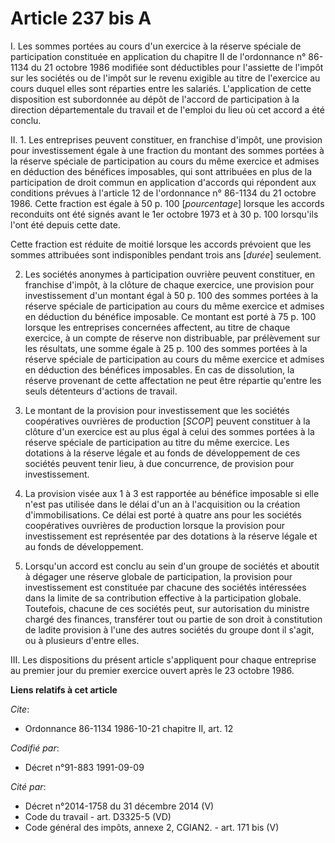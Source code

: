 # Article 237 bis A

I. Les sommes portées au cours d'un exercice à la réserve spéciale de participation constituée en application du chapitre II
de l'ordonnance n° 86-1134 du 21 octobre 1986 modifiée sont déductibles pour l'assiette de l'impôt sur les sociétés ou de
l'impôt sur le revenu exigible au titre de l'exercice au cours duquel elles sont réparties entre les salariés. L'application
de cette disposition est subordonnée au dépôt de l'accord de participation à la direction départementale du travail et de
l'emploi du lieu où cet accord a été conclu.

II. 1. Les entreprises peuvent constituer, en franchise d'impôt, une provision pour investissement égale à une fraction du
montant des sommes portées à la réserve spéciale de participation au cours du même exercice et admises en déduction des
bénéfices imposables, qui sont attribuées en plus de la participation de droit commun en application d'accords qui répondent
aux conditions prévues à l'article 12 de l'ordonnance n° 86-1134 du 21 octobre 1986. Cette fraction est égale à 50 p. 100
[*pourcentage*] lorsque les accords reconduits ont été signés avant le 1er octobre 1973 et à 30 p. 100 lorsqu'ils l'ont été
depuis cette date.

Cette fraction est réduite de moitié lorsque les accords prévoient que les sommes attribuées sont indisponibles pendant trois
ans [*durée*] seulement.

2. Les sociétés anonymes à participation ouvrière peuvent constituer, en franchise d'impôt, à la clôture de chaque exercice,
une provision pour investissement d'un montant égal à 50 p. 100 des sommes portées à la réserve spéciale de participation au
cours du même exercice et admises en déduction du bénéfice imposable. Ce montant est porté à 75 p. 100 lorsque les
entreprises concernées affectent, au titre de chaque exercice, à un compte de réserve non distribuable, par prélèvement sur
les résultats, une somme égale à 25 p. 100 des sommes portées à la réserve spéciale de participation au cours du même
exercice et admises en déduction des bénéfices imposables. En cas de dissolution, la réserve provenant de cette affectation
ne peut être répartie qu'entre les seuls détenteurs d'actions de travail.

3. Le montant de la provision pour investissement que les sociétés coopératives ouvrières de production [*SCOP*] peuvent
constituer à la clôture d'un exercice est au plus égal à celui des sommes portées à la réserve spéciale de participation au
titre du même exercice. Les dotations à la réserve légale et au fonds de développement de ces sociétés peuvent tenir lieu, à
due concurrence, de provision pour investissement.

4. La provision visée aux 1 à 3 est rapportée au bénéfice imposable si elle n'est pas utilisée dans le délai d'un an à
l'acquisition ou la création d'immobilisations. Ce délai est porté à quatre ans pour les sociétés coopératives ouvrières de
production lorsque la provision pour investissement est représentée par des dotations à la réserve légale et au fonds de
développement.

5. Lorsqu'un accord est conclu au sein d'un groupe de sociétés et aboutit à dégager une réserve globale de participation, la
provision pour investissement est constituée par chacune des sociétés intéressées dans la limite de sa contribution effective
à la participation globale. Toutefois, chacune de ces sociétés peut, sur autorisation du ministre chargé des finances,
transférer tout ou partie de son droit à constitution de ladite provision à l'une des autres sociétés du groupe dont il
s'agit, ou à plusieurs d'entre elles.

III. Les dispositions du présent article s'appliquent pour chaque entreprise au premier jour du premier exercice ouvert après
le 23 octobre 1986.

**Liens relatifs à cet article**

_Cite_:

  - Ordonnance 86-1134 1986-10-21 chapitre II, art. 12

_Codifié par_:

  - Décret n°91-883 1991-09-09

_Cité par_:

  - Décret n°2014-1758 du 31 décembre 2014 (V)
  - Code du travail - art. D3325-5 (VD)
  - Code général des impôts, annexe 2, CGIAN2. - art. 171 bis (V)
